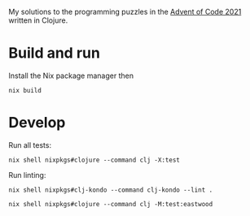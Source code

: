 My solutions to the programming puzzles in the [Advent of Code
2021](https://adventofcode.com/2021) written in Clojure.

# Build and run

Install the Nix package manager then

```
nix build
```

# Develop

Run all tests:
```
nix shell nixpkgs#clojure --command clj -X:test
```

Run linting:

```
nix shell nixpkgs#clj-kondo --command clj-kondo --lint .
```

```
nix shell nixpkgs#clojure --command clj -M:test:eastwood
```

